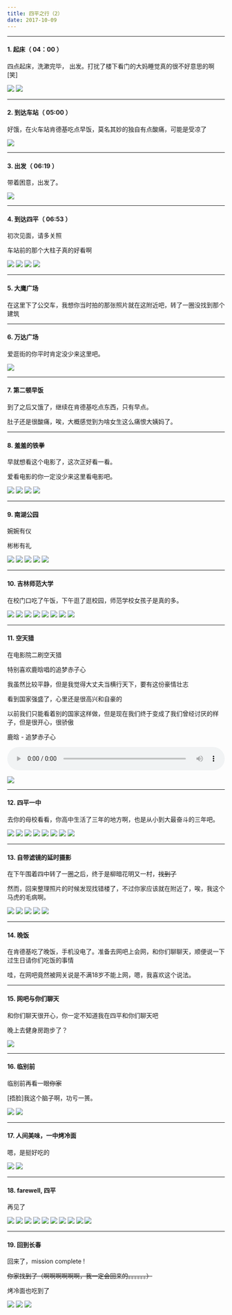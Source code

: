 ```yaml
---
title: 四平之行（2）
date: 2017-10-09
---
```


---

#### 1. 起床（ 04：00 ）

四点起床，洗漱完毕， 出发。打扰了楼下看门的大妈睡觉真的很不好意思的啊[笑]

![](https://cn-twesix-static.oss-cn-beijing.aliyuncs.com/bynbyn/image/2017/10/09/010.JPG)
![](https://cn-twesix-static.oss-cn-beijing.aliyuncs.com/bynbyn/image/2017/10/09/011.JPG)

---

#### 2. 到达车站（ 05:00 ）

好饿，在火车站肯德基吃点早饭，莫名其妙的独自有点酸痛，可能是受凉了

![](https://cn-twesix-static.oss-cn-beijing.aliyuncs.com/bynbyn/image/2017/10/09/020.JPG)

---

#### 3. 出发（ 06:19 ）

带着困意，出发了。

![](https://cn-twesix-static.oss-cn-beijing.aliyuncs.com/bynbyn/image/2017/10/09/030.png)

---

#### 4. 到达四平（ 06:53 ）

初次见面，请多关照

车站前的那个大柱子真的好看啊

![](https://cn-twesix-static.oss-cn-beijing.aliyuncs.com/bynbyn/image/2017/10/09/040.JPG)
![](https://cn-twesix-static.oss-cn-beijing.aliyuncs.com/bynbyn/image/2017/10/09/041.JPG)
![](https://cn-twesix-static.oss-cn-beijing.aliyuncs.com/bynbyn/image/2017/10/09/042.JPG)
![](https://cn-twesix-static.oss-cn-beijing.aliyuncs.com/bynbyn/image/2017/10/09/043.JPG)

---

#### 5. 大鹰广场

在这里下了公交车，我想你当时拍的那张照片就在这附近吧，转了一圈没找到那个建筑

---

#### 6. 万达广场

爱逛街的你平时肯定没少来这里吧。

![](https://cn-twesix-static.oss-cn-beijing.aliyuncs.com/bynbyn/image/2017/10/09/060.JPG)

---

#### 7. 第二顿早饭

到了之后又饿了，继续在肯德基吃点东西，只有早点。

肚子还是很酸痛，唉，大概感觉到为啥女生这么痛恨大姨妈了。

---

#### 8. 羞羞的铁拳

早就想看这个电影了，这次正好看一看。

爱看电影的你一定没少来这里看电影吧。

![](https://cn-twesix-static.oss-cn-beijing.aliyuncs.com/bynbyn/image/2017/10/09/080.png)
![](https://cn-twesix-static.oss-cn-beijing.aliyuncs.com/bynbyn/image/2017/10/09/081.JPG)
![](https://cn-twesix-static.oss-cn-beijing.aliyuncs.com/bynbyn/image/2017/10/09/082.JPG)
![](https://cn-twesix-static.oss-cn-beijing.aliyuncs.com/bynbyn/image/2017/10/09/083.JPG)

---

#### 9. 南湖公园

婉婉有仪

彬彬有礼

![](https://cn-twesix-static.oss-cn-beijing.aliyuncs.com/bynbyn/image/2017/10/09/090.JPG)
![](https://cn-twesix-static.oss-cn-beijing.aliyuncs.com/bynbyn/image/2017/10/09/091.JPG)
![](https://cn-twesix-static.oss-cn-beijing.aliyuncs.com/bynbyn/image/2017/10/09/092.JPG)
![](https://cn-twesix-static.oss-cn-beijing.aliyuncs.com/bynbyn/image/2017/10/09/093.JPG)
![](https://cn-twesix-static.oss-cn-beijing.aliyuncs.com/bynbyn/image/2017/10/09/094.JPG)

---

#### 10. 吉林师范大学

在校门口吃了午饭，下午逛了逛校园，师范学校女孩子是真的多。

![](https://cn-twesix-static.oss-cn-beijing.aliyuncs.com/bynbyn/image/2017/10/09/100.JPG)
![](https://cn-twesix-static.oss-cn-beijing.aliyuncs.com/bynbyn/image/2017/10/09/101.JPG)
![](https://cn-twesix-static.oss-cn-beijing.aliyuncs.com/bynbyn/image/2017/10/09/102.JPG)
![](https://cn-twesix-static.oss-cn-beijing.aliyuncs.com/bynbyn/image/2017/10/09/103.JPG)
![](https://cn-twesix-static.oss-cn-beijing.aliyuncs.com/bynbyn/image/2017/10/09/104.JPG)
![](https://cn-twesix-static.oss-cn-beijing.aliyuncs.com/bynbyn/image/2017/10/09/105.JPG)
![](https://cn-twesix-static.oss-cn-beijing.aliyuncs.com/bynbyn/image/2017/10/09/106.JPG)
![](https://cn-twesix-static.oss-cn-beijing.aliyuncs.com/bynbyn/image/2017/10/09/107.JPG)

---

#### 11. 空天猎

在电影院二刷空天猎

特别喜欢鹿晗唱的追梦赤子心

我虽然比较平静，但是我觉得大丈夫当横行天下，要有这份豪情壮志

看到国家强盛了，心里还是很高兴和自豪的

以前我们只能看着别的国家这样做，但是现在我们终于变成了我们曾经讨厌的样子，但是很开心，很骄傲

鹿晗 - 追梦赤子心

<audio src="https://cn-twesix-static.oss-cn-beijing.aliyuncs.com/bynbyn/audio/%E9%B9%BF%E6%99%97%20-%20%E8%BF%BD%E6%A2%A6%E8%B5%A4%E5%AD%90%E5%BF%83.mp3" style="width: 100%;" controls></audio>

![](https://cn-twesix-static.oss-cn-beijing.aliyuncs.com/bynbyn/image/2017/10/09/110.png)

---

#### 12. 四平一中

去你的母校看看，你高中生活了三年的地方啊，也是从小到大最奋斗的三年吧。

![](https://cn-twesix-static.oss-cn-beijing.aliyuncs.com/bynbyn/image/2017/10/09/120.JPG)
![](https://cn-twesix-static.oss-cn-beijing.aliyuncs.com/bynbyn/image/2017/10/09/121.JPG)
![](https://cn-twesix-static.oss-cn-beijing.aliyuncs.com/bynbyn/image/2017/10/09/122.JPG)
![](https://cn-twesix-static.oss-cn-beijing.aliyuncs.com/bynbyn/image/2017/10/09/123.JPG)
![](https://cn-twesix-static.oss-cn-beijing.aliyuncs.com/bynbyn/image/2017/10/09/124.JPG)
![](https://cn-twesix-static.oss-cn-beijing.aliyuncs.com/bynbyn/image/2017/10/09/125.JPG)
![](https://cn-twesix-static.oss-cn-beijing.aliyuncs.com/bynbyn/image/2017/10/09/126.JPG)
![](https://cn-twesix-static.oss-cn-beijing.aliyuncs.com/bynbyn/image/2017/10/09/127.JPG)

---

#### 13. 自带滤镜的延时摄影

在下午围着四中转了一圈之后，终于是柳暗花明又一村，~~找到了~~

然而，回来整理照片的时候发现找错楼了，不过你家应该就在附近了，唉，我这个马虎的毛病啊。

![](https://cn-twesix-static.oss-cn-beijing.aliyuncs.com/bynbyn/image/2017/10/09/130.JPG)
![](https://cn-twesix-static.oss-cn-beijing.aliyuncs.com/bynbyn/image/2017/10/09/131.JPG)
![](https://cn-twesix-static.oss-cn-beijing.aliyuncs.com/bynbyn/image/2017/10/09/132.JPG)
![](https://cn-twesix-static.oss-cn-beijing.aliyuncs.com/bynbyn/image/2017/10/09/133.JPG)
![](https://cn-twesix-static.oss-cn-beijing.aliyuncs.com/bynbyn/image/2017/10/09/134.JPG)

---

#### 14. 晚饭

在肯德基吃了晚饭，手机没电了。准备去网吧上会网，和你们聊聊天，顺便说一下过生日请你们吃饭的事情

哇，在网吧竟然被网关说是不满18岁不能上网，嗯，我喜欢这个说法。

---

#### 15. 网吧与你们聊天

和你们聊天很开心，你一定不知道我在四平和你们聊天吧

晚上去健身房跑步了？

![](https://cn-twesix-static.oss-cn-beijing.aliyuncs.com/bynbyn/image/2017/10/09/150.JPG)

---

#### 16. 临别前

临别前再看一眼~~你家~~

[捂脸]我这个脑子啊，功亏一篑。

![](https://cn-twesix-static.oss-cn-beijing.aliyuncs.com/bynbyn/image/2017/10/09/160.JPG)
![](https://cn-twesix-static.oss-cn-beijing.aliyuncs.com/bynbyn/image/2017/10/09/161.JPG)

---

#### 17. 人间美味，一中烤冷面

嗯，是挺好吃的

![](https://cn-twesix-static.oss-cn-beijing.aliyuncs.com/bynbyn/image/2017/10/09/170.JPG)
![](https://cn-twesix-static.oss-cn-beijing.aliyuncs.com/bynbyn/image/2017/10/09/171.JPG)

---

#### 18. farewell, 四平

再见了

![](https://cn-twesix-static.oss-cn-beijing.aliyuncs.com/bynbyn/image/2017/10/09/180.JPG)
![](https://cn-twesix-static.oss-cn-beijing.aliyuncs.com/bynbyn/image/2017/10/09/181.JPG)
![](https://cn-twesix-static.oss-cn-beijing.aliyuncs.com/bynbyn/image/2017/10/09/182.JPG)
![](https://cn-twesix-static.oss-cn-beijing.aliyuncs.com/bynbyn/image/2017/10/09/183.JPG)
![](https://cn-twesix-static.oss-cn-beijing.aliyuncs.com/bynbyn/image/2017/10/09/184.JPG)
![](https://cn-twesix-static.oss-cn-beijing.aliyuncs.com/bynbyn/image/2017/10/09/185.JPG)
![](https://cn-twesix-static.oss-cn-beijing.aliyuncs.com/bynbyn/image/2017/10/09/186.JPG)
![](https://cn-twesix-static.oss-cn-beijing.aliyuncs.com/bynbyn/image/2017/10/09/187.JPG)
![](https://cn-twesix-static.oss-cn-beijing.aliyuncs.com/bynbyn/image/2017/10/09/188.JPG)
![](https://cn-twesix-static.oss-cn-beijing.aliyuncs.com/bynbyn/image/2017/10/09/189.JPG)

---

#### 19. 回到长春

回来了，mission complete !

~~你家找到了（啊啊啊啊啊啊，我一定会回来的。。。。。。）~~

烤冷面也吃到了

![](https://cn-twesix-static.oss-cn-beijing.aliyuncs.com/bynbyn/image/2017/10/09/190.JPG)
![](https://cn-twesix-static.oss-cn-beijing.aliyuncs.com/bynbyn/image/2017/10/09/191.JPG)
![](https://cn-twesix-static.oss-cn-beijing.aliyuncs.com/bynbyn/image/2017/10/09/192.png)